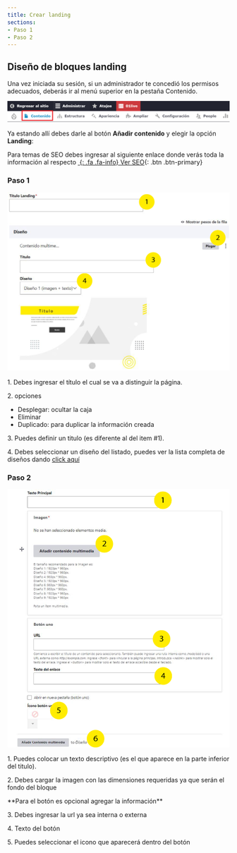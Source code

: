 ```yaml
---
title: Crear landing
sections:
- Paso 1
- Paso 2
---
```


## Diseño de bloques landing
Una vez iniciada su sesión, si un administrador te concedió los permisos adecuados, deberás ir al menú superior en la pestaña Contenido.

<a href="assets/images/pagina/img_1.jpg" data-magnify="gallery" class="mask">
    <img class="img-responsive rounded" src="assets/images/pagina/img_1.jpg" alt="Menú" />
</a>

Ya estando allí debes darle al botón **Añadir contenido** y elegir la opción **Landing**: 

Para temas de SEO debes ingresar al siguiente enlace donde verás toda la información al respecto
[*&nbsp;*{: .fa .fa-info} Ver SEO](){: .btn .btn-primary}


### Paso 1

<div class="row">
<div class="col-md-6 col-sm-6 col-xs-12">
<a href="assets/images/landing/crear_1.jpg" data-magnify="gallery" class="mask">
    <img class="img-responsive rounded" src="assets/images/landing/crear_1.jpg" alt="Imágen añadir landing 1" />
</a>
</div>
    
<div class="col-md-6 col-sm-6 col-xs-12">
    
<p>1. Debes ingresar el título el cual se va a distinguir la página.</p>
<p>2. opciones</p>
<ul>
  <li>Desplegar: ocultar la caja</li>
  <li>Eliminar</li>
  <li>Duplicado: para duplicar la información creada</li>
</ul>
<p>3. Puedes definir un titulo (es diferente al del item #1).</p>
<p>4. Debes seleccionar un diseño del listado, puedes ver la lista completa de diseños dando <a href="#catálogo-de-componentes" class="scrollto">click aquí</a></p>
</div>
</div>

### Paso 2

<div class="row">
<div class="col-md-6 col-sm-6 col-xs-12">
<a href="assets/images/landing/crear_2.jpg" data-magnify="gallery" class="mask">
    <img class="img-responsive rounded" src="assets/images/landing/crear_2.jpg" alt="Imágen añadir landing 2" />
</a>
</div>
    
<div class="col-md-6 col-sm-6 col-xs-12">
    
<p>1. Puedes colocar un texto descriptivo (es el que aparece en la parte inferior del titulo).</p>
<p>2. Debes cargar la imagen con las dimensiones requeridas ya que serán el fondo del bloque</p>
<p>**Para el botón es opcional agregar la información**</p>
<p>3. Debes ingresar la url ya sea interna o externa </p>
<p>4. Texto del botón</p>
<p>5. Puedes seleccionar el icono que aparecerá dentro del botón</p>
</div>
</div>

